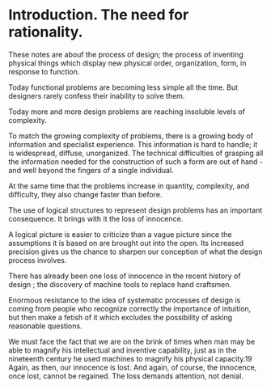 # Introduction. The need for rationality.

These notes are abouf the process of design; the process of
inventing physical things which display new physical order,
organization, form, in response to function.

Today functional problems are becoming less simple all the
time. But designers rarely confess their inability to solve them.

Today more and more design problems are reaching insoluble
levels of complexity.

To match the growing complexity of problems, there is a growing body of information and specialist experience. This information is hard to handle; it is widespread, diffuse, unorganized. The technical difficulties of grasping all the information needed for the construction of such a form are out of hand - and well beyond the fingers of a single individual.

At the same time that the problems increase in quantity,
complexity, and difficulty, they also change faster than before.

The use of logical structures to represent design problems
has an important consequence. It brings with it the loss of
innocence. 

A logical picture is easier to criticize than a vague
picture since the assumptions it is based on are brought out
into the open. Its increased precision gives us the chance to
sharpen our conception of what the design process involves.

There has already been one loss of innocence in the recent
history of design ; the discovery of machine tools to replace
hand craftsmen.

Enormous resistance to the idea of systematic processes
of design is coming from people who recognize correctly the
importance of intuition, but then make a fetish of it which
excludes the possibility of asking reasonable questions.

We must face the fact that we are on the brink of times
when man may be able to magnify his intellectual and inventive
capability, just as in the nineteenth century he used machines
to magnify his physical capacity.19 Again, as then, our
innocence is lost. And again, of course, the innocence, once
lost, cannot be regained. The loss demands attention, not
denial.




